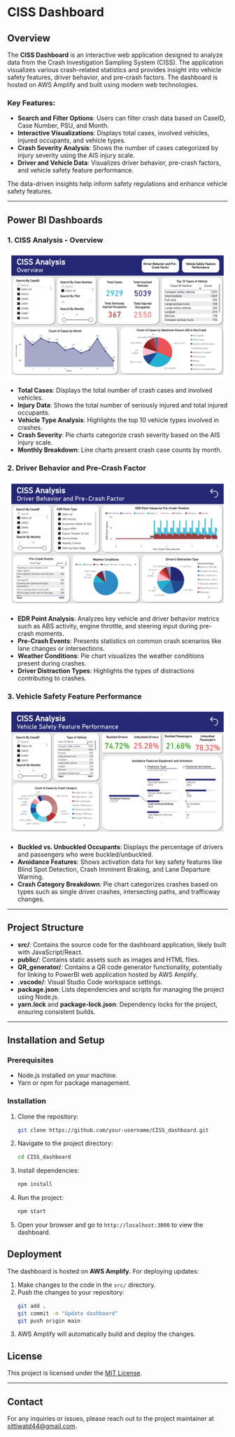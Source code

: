 # CISS Dashboard

## Overview

The **CISS Dashboard** is an interactive web application designed to analyze data from the Crash Investigation Sampling System (CISS). The application visualizes various crash-related statistics and provides insight into vehicle safety features, driver behavior, and pre-crash factors. The dashboard is hosted on AWS Amplify and built using modern web technologies.

### Key Features:

- **Search and Filter Options**: Users can filter crash data based on CaseID, Case Number, PSU, and Month.
- **Interactive Visualizations**: Displays total cases, involved vehicles, injured occupants, and vehicle types.
- **Crash Severity Analysis**: Shows the number of cases categorized by injury severity using the AIS injury scale.
- **Driver and Vehicle Data**: Visualizes driver behavior, pre-crash factors, and vehicle safety feature performance.
  
The data-driven insights help inform safety regulations and enhance vehicle safety features.

---

## Power BI Dashboards

### 1. **CISS Analysis - Overview**
   ![CISS Analysis Overview](./CISSDashboardsImgs/CISSAnalysis-1.png)
   - **Total Cases**: Displays the total number of crash cases and involved vehicles.
   - **Injury Data**: Shows the total number of seriously injured and total injured occupants.
   - **Vehicle Type Analysis**: Highlights the top 10 vehicle types involved in crashes.
   - **Crash Severity**: Pie charts categorize crash severity based on the AIS injury scale.
   - **Monthly Breakdown**: Line charts present crash case counts by month.

### 2. **Driver Behavior and Pre-Crash Factor**
   ![Driver Behavior and Pre-Crash Factor](./CISSDashboardsImgs/CISSAnalysis-2.png)
   - **EDR Point Analysis**: Analyzes key vehicle and driver behavior metrics such as ABS activity, engine throttle, and steering input during pre-crash moments.
   - **Pre-Crash Events**: Presents statistics on common crash scenarios like lane changes or intersections.
   - **Weather Conditions**: Pie chart visualizes the weather conditions present during crashes.
   - **Driver Distraction Types**: Highlights the types of distractions contributing to crashes.

### 3. **Vehicle Safety Feature Performance**
   ![Vehicle Safety Feature Performance](./CISSDashboardsImgs/CISSAnalysis-3.png)
   - **Buckled vs. Unbuckled Occupants**: Displays the percentage of drivers and passengers who were buckled/unbuckled.
   - **Avoidance Features**: Shows activation data for key safety features like Blind Spot Detection, Crash Imminent Braking, and Lane Departure Warning.
   - **Crash Category Breakdown**: Pie chart categorizes crashes based on types such as single driver crashes, intersecting paths, and trafficway changes.

---

## Project Structure

- **src/**: Contains the source code for the dashboard application, likely built with JavaScript/React.
- **public/**: Contains static assets such as images and HTML files.
- **QR_generator/**: Contains a QR code generator functionality, potentially for linking to PowerBI web application hosted by AWS Amplify.
- **.vscode/**: Visual Studio Code workspace settings.
- **package.json**: Lists dependencies and scripts for managing the project using Node.js.
- **yarn.lock** and **package-lock.json**: Dependency locks for the project, ensuring consistent builds.

---

## Installation and Setup

### Prerequisites

- Node.js installed on your machine.
- Yarn or npm for package management.

### Installation

1. Clone the repository:
   ```bash
   git clone https://github.com/your-username/CISS_dashboard.git
   ```

2. Navigate to the project directory:
    ```bash
    cd CISS_dashboard
    ```

3. Install dependencies:
    ```bash
    npm install 
    ```

4. Run the project:
    ```bash
    npm start
    ```

5. Open your browser and go to `http://localhost:3000` to view the dashboard.

## Deployment

The dashboard is hosted on **AWS Amplify.** For deploying updates:

1. Make changes to the code in the `src/` directory.
2. Push the changes to your repository:
    ```bash
    git add .
    git commit -m "Update dashboard"
    git push origin main
    ```
3. AWS Amplify will automatically build and deploy the changes.

## License

This project is licensed under the [MIT License](./LICENSE).

---

## Contact

For any inquiries or issues, please reach out to the project maintainer at [sittiwatd44@gmail.com](mailto:sittiwatd44@gmail.com).
